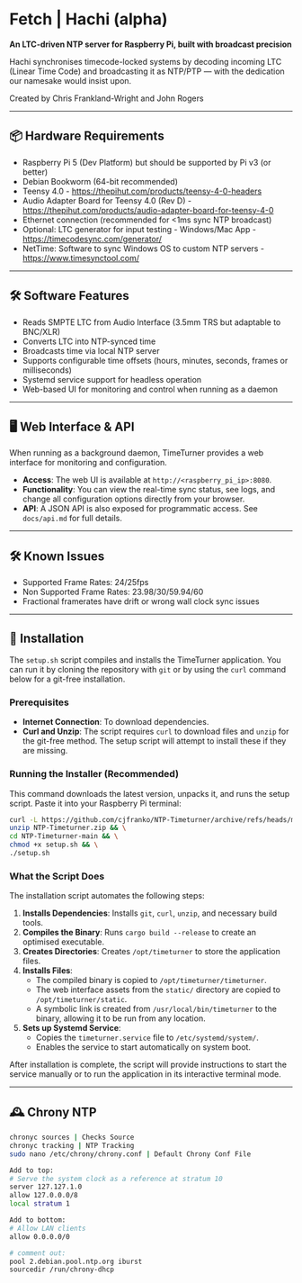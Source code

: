 ﻿# Fetch | Hachi (alpha)

**An LTC-driven NTP server for Raspberry Pi, built with broadcast precision**

Hachi synchronises timecode-locked systems by decoding incoming LTC (Linear Time Code) and broadcasting it as NTP/PTP — with the dedication our namesake would insist upon.

Created by Chris Frankland-Wright and John Rogers

---

## 📦 Hardware Requirements

- Raspberry Pi 5 (Dev Platform) but should be supported by Pi v3 (or better)
- Debian Bookworm (64-bit recommended)
- Teensy 4.0 - https://thepihut.com/products/teensy-4-0-headers
- Audio Adapter Board for Teensy 4.0 (Rev D) - https://thepihut.com/products/audio-adapter-board-for-teensy-4-0
- Ethernet connection (recommended for <1ms sync NTP broadcast)
- Optional: LTC generator for input testing - Windows/Mac App - https://timecodesync.com/generator/
- NetTime: Software to sync Windows OS to custom NTP servers - https://www.timesynctool.com/
---

## 🛠️ Software Features

- Reads SMPTE LTC from Audio Interface (3.5mm TRS but adaptable to BNC/XLR)
- Converts LTC into NTP-synced time
- Broadcasts time via local NTP server
- Supports configurable time offsets (hours, minutes, seconds, frames or milliseconds)
- Systemd service support for headless operation
- Web-based UI for monitoring and control when running as a daemon

---

## 🖥️ Web Interface & API

When running as a background daemon, TimeTurner provides a web interface for monitoring and configuration.

- **Access**: The web UI is available at `http://<raspberry_pi_ip>:8080`.
- **Functionality**: You can view the real-time sync status, see logs, and change all configuration options directly from your browser.
- **API**: A JSON API is also exposed for programmatic access. See `docs/api.md` for full details.

---

## 🛠️ Known Issues

- Supported Frame Rates: 24/25fps
- Non Supported Frame Rates: 23.98/30/59.94/60
- Fractional framerates have drift or wrong wall clock sync issues

---

## 🚀 Installation

The `setup.sh` script compiles and installs the TimeTurner application. You can run it by cloning the repository with `git` or by using the `curl` command below for a git-free installation.

### Prerequisites

- **Internet Connection**: To download dependencies.
- **Curl and Unzip**: The script requires `curl` to download files and `unzip` for the git-free method. The setup script will attempt to install these if they are missing.

### Running the Installer (Recommended)

This command downloads the latest version, unpacks it, and runs the setup script. Paste it into your Raspberry Pi terminal:

```bash
curl -L https://github.com/cjfranko/NTP-Timeturner/archive/refs/heads/main.zip -o NTP-Timeturner.zip && \
unzip NTP-Timeturner.zip && \
cd NTP-Timeturner-main && \
chmod +x setup.sh && \
./setup.sh
```

### What the Script Does

The installation script automates the following steps:

1.  **Installs Dependencies**: Installs `git`, `curl`, `unzip`, and necessary build tools.
2.  **Compiles the Binary**: Runs `cargo build --release` to create an optimised executable.
3.  **Creates Directories**: Creates `/opt/timeturner` to store the application files.
4.  **Installs Files**: 
    - The compiled binary is copied to `/opt/timeturner/timeturner`.
    - The web interface assets from the `static/` directory are copied to `/opt/timeturner/static`.
    - A symbolic link is created from `/usr/local/bin/timeturner` to the binary, allowing it to be run from any location.
5.  **Sets up Systemd Service**: 
    - Copies the `timeturner.service` file to `/etc/systemd/system/`.
    - Enables the service to start automatically on system boot.

After installation is complete, the script will provide instructions to start the service manually or to run the application in its interactive terminal mode.

---
## 🕰️ Chrony NTP 
```bash
chronyc sources | Checks Source
chronyc tracking | NTP Tracking
sudo nano /etc/chrony/chrony.conf | Default Chrony Conf File

Add to top:
# Serve the system clock as a reference at stratum 10
server 127.127.1.0
allow 127.0.0.0/8
local stratum 1

Add to bottom:
# Allow LAN clients
allow 0.0.0.0/0

# comment out:
pool 2.debian.pool.ntp.org iburst
sourcedir /run/chrony-dhcp
```

